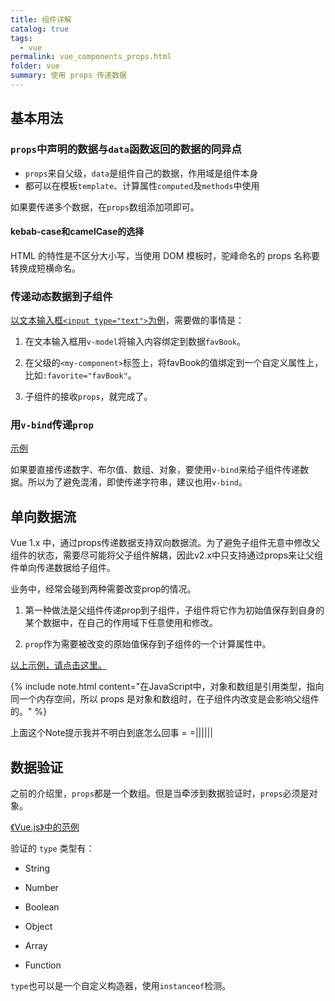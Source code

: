 ```yaml
---
title: 组件详解
catalog: true
tags: 
  - vue
permalink: vue_components_props.html
folder: vue
summary: 使用 props 传递数据
---
```


## 基本用法

### `props`中声明的数据与`data`函数返回的数据的同异点

-   `props`来自父级，`data`是组件自己的数据，作用域是组件本身
-   都可以在模板`template`、计算属性`computed`及`methods`中使用


如果要传递多个数据，在`props`数组添加项即可。

#### kebab-case和camelCase的选择

HTML 的特性是不区分大小写，当使用 DOM 模板时，驼峰命名的 props 名称要转换成短横命名。

### 传递动态数据到子组件

[以文本输入框`<input type="text">`为例](https://jsfiddle.net/edith_tang/jxu8h74b/latest/)，需要做的事情是：

1.   在文本输入框用`v-model`将输入内容绑定到数据`favBook`。

2.   在父级的`<my-component>`标签上，将favBook的值绑定到一个自定义属性上，比如`:favorite="favBook"`。

3.   子组件的接收`props`，就完成了。

### 用`v-bind`传递`prop`

[示例](https://jsfiddle.net/edith_tang/43Lmwryj/12/)

如果要直接传递数字、布尔值、数组、对象，要使用`v-bind`来给子组件传递数据。所以为了避免混淆，即使传递字符串，建议也用`v-bind`。

## 单向数据流

Vue 1.x 中，通过props传递数据支持双向数据流。为了避免子组件无意中修改父组件的状态，需要尽可能将父子组件解耦，因此v2.x中只支持通过props来让父组件单向传递数据给子组件。

业务中，经常会碰到两种需要改变prop的情况。

1.  第一种做法是父组件传递prop到子组件，子组件将它作为初始值保存到自身的某个数据中，在自己的作用域下任意使用和修改。

2.  `prop`作为需要被改变的原始值保存到子组件的一个计算属性中。

[以上示例，请点击这里。](https://jsfiddle.net/edith_tang/kgj0um5y/16/)

{% include note.html content="在JavaScript中，对象和数组是引用类型，指向同一个内存空间，所以 props 是对象和数组时，在子组件内改变是会影响父组件的。" %}

上面这个Note提示我并不明白到底怎么回事 = =||||||

## 数据验证

之前的介绍里，`props`都是一个数组。但是当牵涉到数据验证时，`props`必须是对象。

[《Vue.js》中的范例](https://jsfiddle.net/edith_tang/a68uo4kh/5/)

验证的 `type` 类型有：

-   String

-   Number

-   Boolean

-   Object

-   Array

-   Function

`type`也可以是一个自定义构造器，使用`instanceof`检测。

